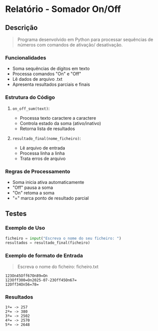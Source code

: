 # Relatório - Somador On/Off

## Descrição
> Programa desenvolvido em Python para processar 
> sequências de números com comandos de ativação/
desativação.

### Funcionalidades
- Soma sequências de dígitos em texto
- Processa comandos "On" e "Off" 
- Lê dados de arquivo .txt
- Apresenta resultados parciais e finais

### Estrutura do Código
1. `on_off_sum(text)`:
   - Processa texto caractere a caractere
   - Controla estado da soma (ativo/inativo)
   - Retorna lista de resultados

2. `resultado_final(nome_ficheiro)`:
   - Lê arquivo de entrada
   - Processa linha a linha
   - Trata erros de arquivo

### Regras de Processamento
- Soma inicia ativa automaticamente
- "Off" pausa a soma
- "On" retoma a soma
- "=" marca ponto de resultado parcial

## Testes

### Exemplo de Uso
```python
ficheiro = input("Escreva o nome do seu ficheiro: ")
resultados = resultado_final(ficheiro)
```
### Exemplo de formato de Entrada
> Escreva o nome do ficheiro: ficheiro.txt
```
123On45Off67On89=On
123Off300=On2025-07-23Off45On67=
12Off34On56=78=
```
### Resultados
```
1º= -> 257
2º= -> 380
3º= -> 2502
4º= -> 2570
5º= -> 2648
```